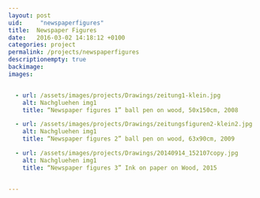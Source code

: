 ```yaml
---
layout: post
uid:     "newspaperfigures"
title:  Newspaper Figures
date:   2016-03-02 14:18:12 +0100
categories: project
permalink: /projects/newspaperfigures
descriptionempty: true
backimage:
images:


  - url: /assets/images/projects/Drawings/zeitung1-klein.jpg
    alt: Nachgluehen img1
    title: “Newspaper figures 1” ball pen on wood, 50x150cm, 2008

  - url: /assets/images/projects/Drawings/zeitungsfiguren2-klein2.jpg
    alt: Nachgluehen img1
    title: “Newspaper figures 2” ball pen on wood, 63x90cm, 2009

  - url: /assets/images/projects/Drawings/20140914_152107copy.jpg
    alt: Nachgluehen img1
    title: “Newspaper figures 3” Ink on paper on Wood, 2015


---
```

